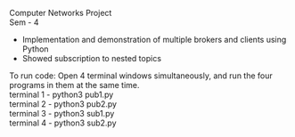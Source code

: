 Computer Networks Project  
Sem - 4
  
- Implementation and demonstration of multiple brokers and clients using Python  
- Showed subscription to nested topics  

To run code:
Open 4 terminal windows simultaneously, and run the four programs in them at the same time.  
terminal 1 - python3 pub1.py  
terminal 2 - python3 pub2.py  
terminal 3 - python3 sub1.py  
terminal 4 - python3 sub2.py  


